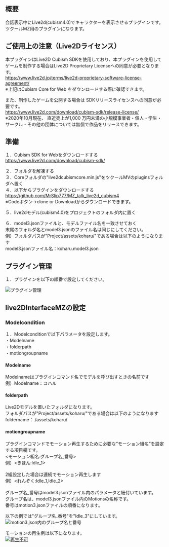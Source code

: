 ## 概要
会話表示中にLive2d(cubism4.0)でキャラクターを表示させるプラグインです。<br>
ツクールMZ用のプラグインになります。<br>

## ご使用上の注意（Live2Dライセンス）
本プラグインはLive2D Cubism SDKを使用しており、本プラグインを使用してゲームを制作する場合はLive2D Proprietary Licenseへの同意が必要となります。<br>
https://www.live2d.jp/terms/live2d-proprietary-software-license-agreement/<br>
※上記はCubism Core for Web をダウンロードする際に確認できます。<br>

また、制作したゲームを公開する場合は SDKリリースライセンスへの同意が必要です。<br>
https://www.live2d.com/download/cubism-sdk/release-license/<br>
※2020年10月現在、 直近売上が1,000 万円未満の小規模事業者・個人・学生・サークル・その他の団体については無償で作品をリリースできます。<br>

## 準備
１．Cubism SDK for Webをダウンロードする<br>
https://www.live2d.com/download/cubism-sdk/<br>

２．フォルダを解凍する<br>
３．Coreフォルダの"live2dcubismcore.min.js"をツクールMVのpluginsフォルダへ置く<br>
４．以下からプラグインをダウンロードする<br>
https://github.com/MrSlip777/MZ_talk_live2d_cubism4<br>
※Codeボタン→clone or Downloadからダウンロードできます。

５．live2dモデル(cubism4.0)をプロジェクトのフォルダ内に置く<br>

６．model3.jsonファイルと、モデルファイル名を一致させておく<br>
    末尾のフォルダ名とmodel3.jsonのファイル名は同じにしてください。<br>
    例）フォルダパスが"Project/assets/koharu/"である場合は以下のようになります<br>
    model3.jsonファイル名：koharu.model3.json<br>

## プラグイン管理
１．プラグインを以下の順番で設定してください。

![プラグイン管理](https://user-images.githubusercontent.com/17643697/126064520-26d6cd8a-e74a-4b72-84c2-5bee4ab7ad63.png)

## live2DInterfaceMZの設定

### Modelcondition
１．Modelconditionで以下パラメータを設定します。<br>
・Modelname<br>
・folderpath<br>
・motiongroupname<br>
#### Modelname
Modelnameはプラグインコマンド名でモデルを呼び出すときの名前です<br>
例）Modelname：コハル<br>

#### folderpath
Live2Dモデルを置いたフォルダになります。<br>
フォルダパスが"Project/assets/koharu/"である場合は以下のようになります<br>
foldername：./assets/koharu/<br>

#### motiongroupname
プラグインコマンドでモーション再生するために必要な”モーション組名”を設定する項目欄です。<br>
<モーション組名:グループ名_番号><br>
例）<きほん:Idle_1><br><br>
2組設定した場合は連続でモーション再生します<br>
例）<れんぞく:Idle_1,Idle_2><br><br>
グループ名_番号はmodel3.jsonファイル内のパラメータと紐付いています。<br>
グループ名は、model3.jsonファイル内のMotionsの名称です。<br>
番号はmotion3.jsonファイルの順番になります。<br>

以下の例では"グループ名_番号"を"Idle_3"にしています。<br>
![motion3.json内のグループ名と番号](https://user-images.githubusercontent.com/17643697/127570954-495c93b5-628f-41c9-8acd-aa9f85bdd308.png)<br>

モーションの再生例は以下になります。<br>
[![再生不可](http://img.youtube.com/vi/OUYY3nMYPD0/0.jpg)](http://www.youtube.com/watch?v=OUYY3nMYPD0)


